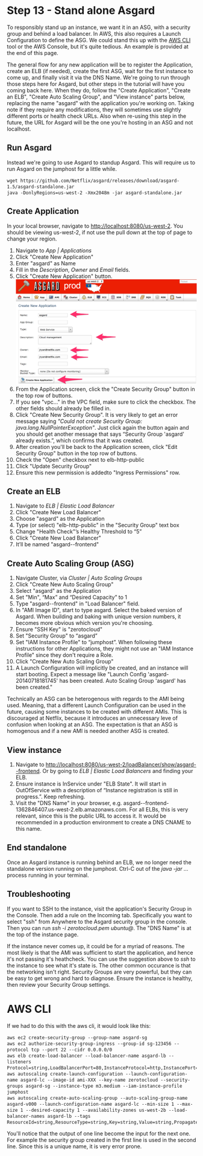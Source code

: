 # Step 13 - Stand alone Asgard

To responsibly stand up an instance, we want it in an ASG, with a security group and behind a load balancer. 
In AWS, this also requires a Launch Configuration to define the ASG.
We could stand this up with the <a href="http://aws.amazon.com/cli/" target="_blank">AWS CLI</a> tool or the AWS Console, but it's quite tedious. 
An example is provided at the end of this page.

The general flow for any new application will be to register the Application, create an ELB (if needed), create the first ASG, wait for the first instance to come up, and finally visit it via the DNS Name. 
We're going to run through those steps here for Asgard, but other steps in the tutorial will have you coming back here. 
When they do, follow the "Create Application", "Create an ELB", "Create Auto Scaling Group", and "View instance" parts below, replacing the name "asgard" with the application you're working on. 
Taking note if they require any modifications, they will sometimes use slightly different ports or health check URLs.
Also when re-using this step in the future, the URL for Asgard will be the one you're hosting in an ASG and not localhost.

## Run Asgard

Instead we're going to use Asgard to standup Asgard. 
This will require us to run Asgard on the jumphost for a little while.

    wget https://github.com/Netflix/asgard/releases/download/asgard-1.5/asgard-standalone.jar
    java -DonlyRegions=us-west-2 -Xmx2048m -jar asgard-standalone.jar

## Create Application

In your local browser, navigate to <a href="http://localhost:8080/" target="_blank">http://localhost:8080/us-west-2</a>. 
You should be viewing us-west-2, if not use the pull down at the top of page to change your region.

1. Navigate to _App | Applications_
2. Click "Create New Application"
3. Enter "asgard" as Name
4. Fill in the _Description_, _Owner_ and _Email_ fields.
5. Click "Create New Application" button. ![](images/Asgard_NewApplication.png)
6. From the Application screen, click the "Create Security Group" button in the top row of buttons.
7. If you see "vpc…" in the VPC field, make sure to click the checkbox. The other fields should already be filled in.
8. Click "Create New Security Group". It is very likely to get an error message saying _"Could not create Security Group: java.lang.NullPointerException"_. Just click again the button again and you should get another message that says “Security Group 'asgard' already exists.”, which confirms that it was created.
9. After creation you'll be back to the Application screen, click "Edit Security Group" button in the top row of buttons.
10. Check the "Open" checkbox next to elb-http-public
11. Click "Update Security Group"
12. Ensure this new permission is addedto "Ingress Permissions" row.

## Create an ELB

1. Navigate to _ELB | Elastic Load Balancer_
2. Click "Create New Load Balancer"
3. Choose "asgard" as the Application
4. Type (or select) "elb-http-public" in the "Security Group" text box
5. Change "Health Check"’s Healthy Threshold to “5”
6. Click "Create New Load Balancer"
7. It’ll be named "asgard--frontend"

## Create Auto Scaling Group (ASG)

1. Navigate Cluster, via _Cluster | Auto Scaling Groups_
2. Click "Create New Auto Scaling Group"
3. Select "asgard" as the Application
4. Set "Min", “Max” and “Desired Capacity” to 1
5. Type "asgard--frontend" in "Load Balancer" field.
6. In "AMI Image ID", start to type asgard. Select the baked version of Asgard. When building and baking with unique version numbers, it becomes more obvious which version you're choosing.
7. Ensure "SSH Key" is "zerotocloud"
8. Set "Security Group" to “asgard”
9. Set "IAM Instance Profile" to “jumphost”. When following these instructions for other Applications, they might not use an "IAM Instance Profile" since they don't require a Role.
10. Click "Create New Auto Scaling Group"
11. A Launch Configuration will implicitly be created, and an instance will start booting. Expect a message like "Launch Config 'asgard-20140718181745' has been created. Auto Scaling Group 'asgard' has been created."

Technically an ASG can be heterogenous with regards to the AMI being used. 
Meaning, that a different Launch Configuration can be used in the future, causing some instances to be created with different AMIs. 
This is discouraged at Netflix, because it introduces an unnecessary leve of confusion when looking at an ASG. 
The expectation is that an ASG is homogenous and if a new AMI is needed another ASG is created.

## View instance

1. Navigate to <a href="http://localhost:8080/us-west-2/loadBalancer/show/asgard--frontend" target="_blank">http://localhost:8080/us-west-2/loadBalancer/show/asgard--frontend</a>. Or by going to _ELB | Elastic Load Balancers_ and finding your ELB.
2. Ensure instance is InService under "ELB State". It will start in OutOfService with a description of “Instance registration is still in progress.”. Keep refreshing.
3. Visit the "DNS Name" in your browser, e.g. asgard--frontend-1362846407.us-west-2.elb.amazonaws.com. For all ELBs, this is very relevant, since this is the public URL to access it. It would be recommended in a production environment to create a DNS CNAME to this name.

## End standalone

Once an Asgard instance is running behind an ELB, we no longer need the standalone version running on the jumphost. Ctrl-C out of the _java -jar ..._ process running in your terminal.

## Troubleshooting

If you want to SSH to the instance, visit the application's Security Group in the Console. Then add a rule on the Incoming tab. Specifically you want to select "ssh" from Anywhere to the Asgard security group in the console. 
Then you can run _ssh -i zerotocloud.pem ubuntu@<DNS Name>_. The "DNS Name" is at the top of the instance page.

If the instance never comes up, it could be for a myriad of reasons. 
The most likely is that the AMI was sufficient to start the application, and hence it's not passing it's heathcheck. 
You can use the suggestion above to _ssh_ to the instance to see what it's state is. 
The other common occurance is that the networking isn't right. 
Security Groups are very powerful, but they can be easy to get wrong and hard to diagnose.
Ensure the instance is healthy, then review your Security Group settings.

# AWS CLI

If we had to do this with the aws cli, it would look like this:

    aws ec2 create-security-group --group-name asgard-sg
    aws ec2 authorize-security-group-ingress --group-id sg-123456 --protocol tcp --port 22 --cidr 0.0.0.0/0
    aws elb create-load-balancer --load-balancer-name asgard-lb --listeners Protocol=string,LoadBalancerPort=80,InstanceProtocol=http,InstancePort=7001
    aws autoscaling create-launch-configuration --launch-configuration-name asgard-lc --image-id ami-XXX --key-name zerotocloud --security-groups asgard-sg --instance-type m3.medium --iam-instance-profile jumphost
    aws autoscaling create-auto-scaling-group --auto-scaling-group-name asgard-v000 --launch-configuration-name asgard-lc --min-size 1 --max-size 1 --desired-capacity 1 --availability-zones us-west-2b --load-balancer-names asgard-lb --tags ResourceId=string,ResourceType=string,Key=string,Value=string,PropagateAtLaunch=boolean

You'll notice that the output of one line become the input for the next one.
For example the security group created in the first line is used in the second line.
Since this is a unique name, it is very error prone.
